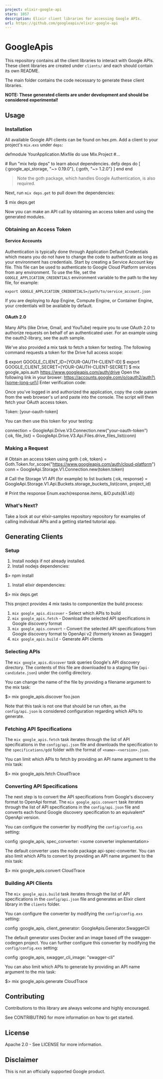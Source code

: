 ```yaml
---
project: elixir-google-api
stars: 1057
description: Elixir client libraries for accessing Google APIs.
url: https://github.com/googleapis/elixir-google-api
---
```


GoogleApis
==========

This repository contains all the client libraries to interact with Google APIs. These client libraries are created under `clients/` and each should contain its own README.

The main folder contains the code necessary to generate these client libraries.

**NOTE: These generated clients are under development and should be considered experimental!**

Usage
-----

### Installation

All available Google API clients can be found on hex.pm. Add a client to your project's `mix.exs` under `deps`:

defmodule YourApplication.Mixfile do
  use Mix.Project
  #...

  \# Run "mix help deps" to learn about dependencies.
  defp deps do
    \[
      {:google\_api\_storage, "~> 0.19.0"},
      {:goth, "~> 1.2.0"}
    \]
  end
end

> Note the goth package, which handles Google Authentication, is also required.

Next, run `mix deps.get` to pull down the dependencies:

$ mix deps.get

Now you can make an API call by obtaining an access token and using the generated modules.

### Obtaining an Access Token

#### Service Accounts

Authentication is typically done through Application Default Credentials which means you do not have to change the code to authenticate as long as your environment has credentials. Start by creating a Service Account key file. This file can be used to authenticate to Google Cloud Platform services from any environment. To use the file, set the `GOOGLE_APPLICATION_CREDENTIALS` environment variable to the path to the key file, for example:

```
export GOOGLE_APPLICATION_CREDENTIALS=/path/to/service_account.json
```

If you are deploying to App Engine, Compute Engine, or Container Engine, your credentials will be available by default.

#### OAuth 2.0

Many APIs (like Drive, Gmail, and YouTube) require you to use OAuth 2.0 to authorize requests on behalf of an authenticated user. For an example using the oauth2-library, see the auth sample.

We've also provided a mix task to fetch a token for testing. The following command requests a token for the Drive full access scope:

$ export GOOGLE\_CLIENT\_ID=\[YOUR-OAUTH-CLIENT-ID\]
$ export GOOGLE\_CLIENT\_SECRET=\[YOUR-OAUTH-CLIENT-SECRET\]
$ mix google\_apis.auth https://www.googleapis.com/auth/drive
Open the following link in your brower:
https://accounts.google.com/o/oauth2/auth?\[some-long-url\]
Enter verification code:

Once you've logged in and authorized the application, copy the code param from the web browser's url and paste into the console. The script will then fetch your OAuth access token.

Token: \[your-oauth-token\]

You can then use this token for your testing:

connection \= GoogleApi.Drive.V3.Connection.new("your-oauth-token")
{:ok, file\_list} \= GoogleApi.Drive.V3.Api.Files.drive\_files\_list(conn)

### Making a Request

\# Obtain an access token using goth
{:ok, token} \= Goth.Token.for\_scope("https://www.googleapis.com/auth/cloud-platform")
conn \= GoogleApi.Storage.V1.Connection.new(token.token)

\# Call the Storage V1 API (for example) to list buckets
{:ok, response} \= GoogleApi.Storage.V1.Api.Buckets.storage\_buckets\_list(conn, project\_id)

\# Print the response
Enum.each(response.items, &IO.puts(&1.id))

### What's Next?

Take a look at our elixir-samples repository repository for examples of calling individual APIs and a getting started tutorial app.

Generating Clients
------------------

### Setup

1.  Install nodejs if not already installed.
2.  Install nodejs dependencies:

$\> npm install

1.  Install elixir dependencies:

$\> mix deps.get

This project provides 4 mix tasks to componentize the build process:

1.  `mix google_apis.discover` - Select which APIs to build
2.  `mix google_apis.fetch` - Download the selected API specifications in Google discovery format
3.  `mix google_apis.convert` - Convert the selected API specifications from Google discovery format to OpenApi v2 (formerly known as Swagger)
4.  `mix google_apis.build` - Generate API clients

### Selecting APIs

The `mix google_apis.discover` task queries Google's API discovery directory. The contents of this file are downloaded to a staging file (`api-candidate.json`) under the config directory.

You can change the name of the file by providing a filename argument to the mix task:

$\> mix google\_apis.discover foo.json

Note that this task is not one that should be run often, as the `config/api.json` is considered configuration regarding which APIs to generate.

### Fetching API Specifications

The `mix google_apis.fetch` task iterates through the list of API specifications in the `config/api.json` file and downloads the specification to the `specifications/gdd` folder with the format of `<name>-<version>.json`.

You can limit which APIs to fetch by providing an API name argument to the mix task:

$\> mix google\_apis.fetch CloudTrace

### Converting API Specifications

The next step is to convert the API specifications from Google's discovery format to OpenApi format. The `mix google_apis.convert` task iterates through the list of API specifications in the `config/api.json` file and converts each found Google discovery specification to an equivalent\* OpenApi version.

You can configure the converter by modifying the `config/config.exs` setting:

config :google\_apis, spec\_converter: <some converter implementation\>

The default converter uses the node package api-spec-converter. You can also limit which APIs to convert by providing an API name argument to the mix task:

$\> mix google\_apis.convert CloudTrace

### Building API Clients

The `mix google_apis.build` task iterates through the list of API specifications in the `config/api.json` file and generates an Elixir client library in the `clients` folder.

You can configure the converter by modifying the `config/config.exs` setting:

config :google\_apis, client\_generator: GoogleApis.Generator.SwaggerCli

The default generator uses Docker and an image based off the swagger-codegen project. You can further configure this converter by modifying the `config/config.exs` setting:

config :google\_apis, swagger\_cli\_image: "swagger-cli"

You can also limit which APIs to generate by providing an API name argument to the mix task:

$\> mix google\_apis.generate CloudTrace

Contributing
------------

Contributions to this library are always welcome and highly encouraged.

See CONTRIBUTING for more information on how to get started.

License
-------

Apache 2.0 - See LICENSE for more information.

Disclaimer
----------

This is not an officially supported Google product.
